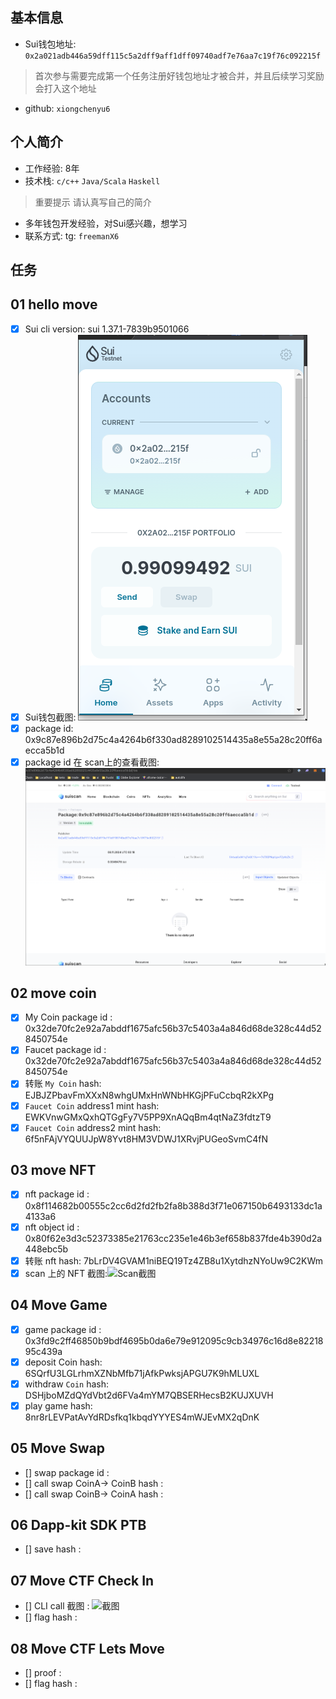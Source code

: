 ## 基本信息
- Sui钱包地址: `0x2a021adb446a59dff115c5a2dff9aff1dff09740adf7e76aa7c19f76c092215f`
> 首次参与需要完成第一个任务注册好钱包地址才被合并，并且后续学习奖励会打入这个地址
- github: `xiongchenyu6`

## 个人简介
- 工作经验: 8年
- 技术栈: `c/c++` `Java/Scala` `Haskell`
> 重要提示 请认真写自己的简介
- 多年钱包开发经验，对Sui感兴趣，想学习
- 联系方式: tg: `freemanX6` 

## 任务

## 01 hello move
- [x] Sui cli version: sui 1.37.1-7839b9501066
- [x] Sui钱包截图: ![Sui钱包截图](./co-learn-2411/images/20241108-102046_screenshot.png)
- [x] package id:  0x9c87e896b2d75c4a4264b6f330ad8289102514435a8e55a28c20ff6aecca5b1d
- [x] package id 在 scan上的查看截图:![Scan截图](./co-learn-2411/images/20241108-102042_screenshot.png)

## 02 move coin

- [x] My Coin package id : 0x32de70fc2e92a7abddf1675afc56b37c5403a4a846d68de328c44d528450754e
- [x] Faucet package id : 0x32de70fc2e92a7abddf1675afc56b37c5403a4a846d68de328c44d528450754e
- [x] 转账 `My Coin` hash: EJBJZPbavFmXXxN8whgUMxHnWNbHKGjPFuCcbqR2kXPg
- [x] `Faucet Coin` address1 mint hash: EWKVnwGMxQxhQTGgFy7V5PP9XnAQqBm4qtNaZ3fdtzT9
- [x] `Faucet Coin` address2 mint hash: 6f5nFAjVYQUUJpW8Yvt8HM3VDWJ1XRvjPUGeoSvmC4fN

## 03 move NFT

- [x] nft package id : 0x8f114682b00555c2cc6d2fd2fb2fa8b388d3f71e067150b6493133dc1a4133a6
- [x] nft object id : 0x80f62e3d3c52373385e21763cc235e1e46b3ef658b837fde4b390d2a448ebc5b
- [x] 转账 nft hash: 7bLrDV4GVAM1niBEQ19Tz4ZB8u1XytdhzNYoUw9C2KWm
- [x] scan 上的 NFT 截图:![Scan截图](./images/20241119-164015_screenshot.png)

## 04 Move Game

- [x] game package id : 0x3fd9c2ff46850b9bdf4695b0da6e79e912095c9cb34976c16d8e8221895c439a
- [x] deposit Coin hash: 6SQrfU3LGLrhmXZNbMfb71jAfkPwksjAPGU7K9hMLUXL
- [x] withdraw `Coin` hash: DSHjboMZdQYdVbt2d6FVa4mYM7QBSERHecsB2KUJXUVH
- [x] play game hash: 8nr8rLEVPatAvYdRDsfkq1kbqdYYYES4mWJEvMX2qDnK

## 05 Move Swap

- [] swap package id :
- [] call swap CoinA-> CoinB hash :
- [] call swap CoinB-> CoinA hash :

## 06 Dapp-kit SDK PTB

- [] save hash :

## 07 Move CTF Check In

- [] CLI call 截图 : ![截图](./images/你的图片地址)
- [] flag hash :

## 08 Move CTF Lets Move

- [] proof :
- [] flag hash :
